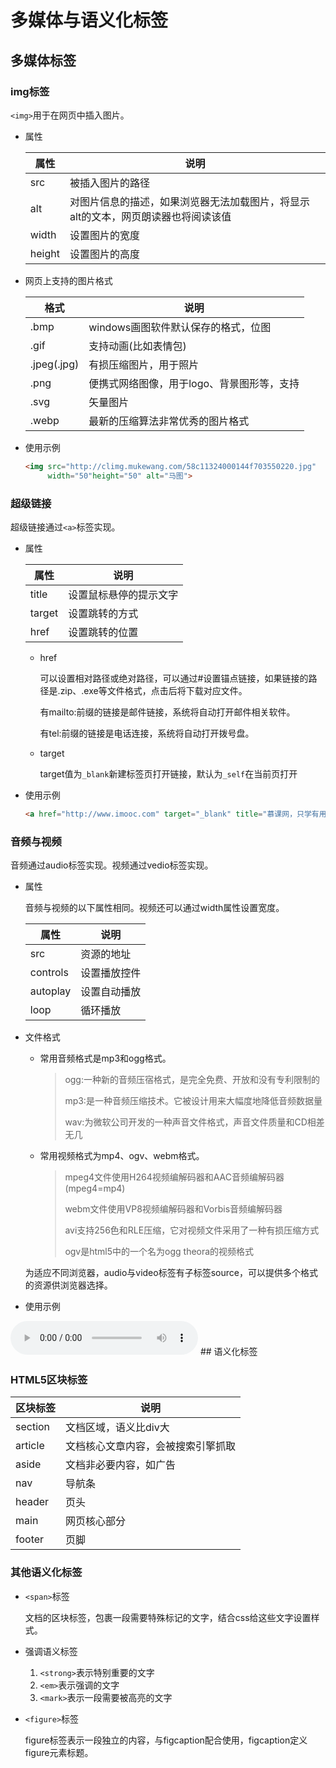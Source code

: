# 多媒体与语义化标签

## 多媒体标签

### img标签

`<img>`用于在网页中插入图片。

* 属性

  | 属性   | 说明                                                         |
  | ------ | ------------------------------------------------------------ |
  | src    | 被插入图片的路径                                             |
  | alt    | 对图片信息的描述，如果浏览器无法加载图片，将显示alt的文本，网页朗读器也将阅读该值 |
  | width  | 设置图片的宽度                                               |
  | height | 设置图片的高度                                               |

* 网页上支持的图片格式

  | 格式        | 说明                                       |
  | ----------- | ------------------------------------------ |
  | .bmp        | windows画图软件默认保存的格式，位图        |
  | .gif        | 支持动画(比如表情包)                       |
  | .jpeg(.jpg) | 有损压缩图片，用于照片                     |
  | .png        | 便携式网络图像，用于logo、背景图形等，支持 |
  | .svg        | 矢量图片                                   |
  | .webp       | 最新的压缩算法非常优秀的图片格式           |

* 使用示例

  ```html
  <img src="http://climg.mukewang.com/58c11324000144f703550220.jpg" 
       width="50"height="50" alt="马图">
  ```

### 超级链接

超级链接通过`<a>`标签实现。

* 属性

  | 属性   | 说明                   |
  | ------ | ---------------------- |
  | title  | 设置鼠标悬停的提示文字 |
  | target | 设置跳转的方式         |
  | href   | 设置跳转的位置         |
  * href

    可以设置相对路径或绝对路径，可以通过#设置锚点链接，如果链接的路径是.zip、.exe等文件格式，点击后将下载对应文件。

    有mailto:前缀的链接是邮件链接，系统将自动打开邮件相关软件。

    有tel:前缀的链接是电话连接，系统将自动打开拨号盘。

  * target

    target值为`_blank`新建标签页打开链接，默认为`_self`在当前页打开

* 使用示例

  ```html
  <a href="http://www.imooc.com" target="_blank" title="慕课网，只学有用的">慕课网</a>
  ```

### 音频与视频

音频通过audio标签实现。视频通过vedio标签实现。

* 属性

    音频与视频的以下属性相同。视频还可以通过width属性设置宽度。

    | 属性     | 说明         |
    | -------- | ------------ |
    | src      | 资源的地址   |
    | controls | 设置播放控件 |
    | autoplay | 设置自动播放 |
    | loop     | 循环播放     |
    
* 文件格式

    * 常用音频格式是mp3和ogg格式。

      >  ogg:一种新的音频压宿格式，是完全免费、开放和没有专利限制的
      >
      >  mp3:是一种音频压缩技术。它被设计用来大幅度地降低音频数据量
      >
      >  wav:为微软公司开发的一种声音文件格式，声音文件质量和CD相差无几

    * 常用视频格式为mp4、ogv、webm格式。

      > mpeg4文件使用H264视频编解码器和AAC音频编解码器(mpeg4=mp4)
      >
      > webm文件使用VP8视频编解码器和Vorbis音频编解码器
      >
      > avi支持256色和RLE压缩，它对视频文件采用了一种有损压缩方式
      >
      > ogv是html5中的一个名为ogg theora的视频格式

    为适应不同浏览器，audio与video标签有子标签source，可以提供多个格式的资源供浏览器选择。

* 使用示例

<audio controls>
        <source src="music/hangpai.mp3" type="audio/mpeg">
        <source src="music/hangpai.ogg" type-"audio/ogg">
        <source src="music/hangpai.wav" type="audio/wav">
    </audio>
## 语义化标签

### HTML5区块标签

| 区块标签 | 说明                               |
| -------- | ---------------------------------- |
| section  | 文档区域，语义比div大              |
| article  | 文档核心文章内容，会被搜索引擎抓取 |
| aside    | 文档非必要内容，如广告             |
| nav      | 导航条                             |
| header   | 页头                               |
| main     | 网页核心部分                       |
| footer   | 页脚                               |

### 其他语义化标签

* `<span>`标签

  文档的区块标签，包裹一段需要特殊标记的文字，结合css给这些文字设置样式。

* 强调语义标签

  1. `<strong>`表示特别重要的文字
  2. `<em>`表示强调的文字
  3. `<mark>`表示一段需要被高亮的文字

* `<figure>`标签

  figure标签表示一段独立的内容，与figcaption配合使用，figcaption定义figure元素标题。